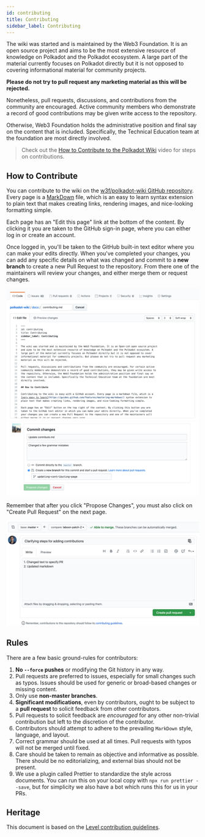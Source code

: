 ```yaml
---
id: contributing
title: Contributing
sidebar_label: Contributing
---
```


The wiki was started and is maintained by the Web3 Foundation. It is an open source project and aims
to be the most extensive resource of knowledge on Polkadot and the Polkadot ecosystem. A large part
of the material currently focuses on Polkadot directly but it is not opposed to covering
informational material for community projects. 

**Please do not try to pull request any marketing material as this will be rejected.**

Nonetheless, pull requests, discussions, and contributions from the community are encouraged. 
Active community members who demonstrate a record of good contributions may be given write access 
to the repository.

Otherwise, Web3 Foundation holds the administrative position and final say on the content that is
included. Specifically, the Technical Education team at the foundation are most directly involved.

> Check out the [How to Contribute to the Polkadot Wiki](https://www.youtube.com/watch?v=6i55KOcy7B0)
> video for steps on contributions.

## How to Contribute

You can contribute to the wiki on the [w3f/polkadot-wiki GitHub repository](https://github.com/w3f/polkadot-wiki). 
Every page is a [MarkDown](https://guides.github.com/features/mastering-markdown/) file, which is an
easy to learn syntax extension to plain text that makes creating links, rendering images, 
and nice-looking formatting simple. 

Each page has an "Edit this page" link at the bottom of the content. By clicking it you
are taken to the GitHub sign-in page, where you can either log in or create an account.

Once logged in, you'll be taken to the GitHub built-in text editor where you can make your edits 
directly. When you've completed your changes, you can add any specific details on what was changed 
and commit to a **new branch** to create a new Pull Request to the repository. From there one of the 
maintainers will review your changes, and either merge them or request changes.

![](assets/contributing.png) ![](assets/creating-pull-request.png)

Remember that after you click "Propose Changes", you must also click on "Create Pull Request" on the
next page.

![](assets/creating-pull-request-2.png)

## Rules

There are a few basic ground-rules for contributors:

1. **No `--force` pushes** or modifying the Git history in any way.
2. Pull requests are preferred to issues, especially for small changes such as typos. Issues should
   be used for generic or broad-based changes or missing content.
3. Only use **non-master branches**.
4. **Significant modifications**, even by contributors, ought to be subject to a **pull request** to
   solicit feedback from other contributors.
5. Pull requests to solicit feedback are _encouraged_ for any other non-trivial contribution but
   left to the discretion of the contributor.
6. Contributors should attempt to adhere to the prevailing `MarkDown` style, language, and layout.
7. Correct grammar should be used at all times. Pull requests with typos will not be merged until
   fixed.
8. Care should be taken to remain as objective and informative as possible. There should be no
   editorializing, and external bias should not be present.
9. We use a plugin called Prettier to standardize the style across documents. You can run this on
   your local copy with `npx run prettier --save`, but for simplicity we also have a bot which runs
   this for us in your PRs.

## Heritage

This document is based on the [Level contribution guidelines](https://github.com/Level/community/blob/master/CONTRIBUTING.md).
